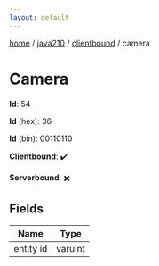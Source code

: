 ```yaml
---
layout: default
---
```


[home](/)  /  [java210](/protocol/java210)  /  [clientbound](/protocol/java210/clientbound)  /  camera

# Camera

**Id**: 54

**Id** (hex): 36

**Id** (bin): 00110110

**Clientbound**: ✔️

**Serverbound**: ✖️

## Fields

Name | Type
---|---
entity id | varuint
